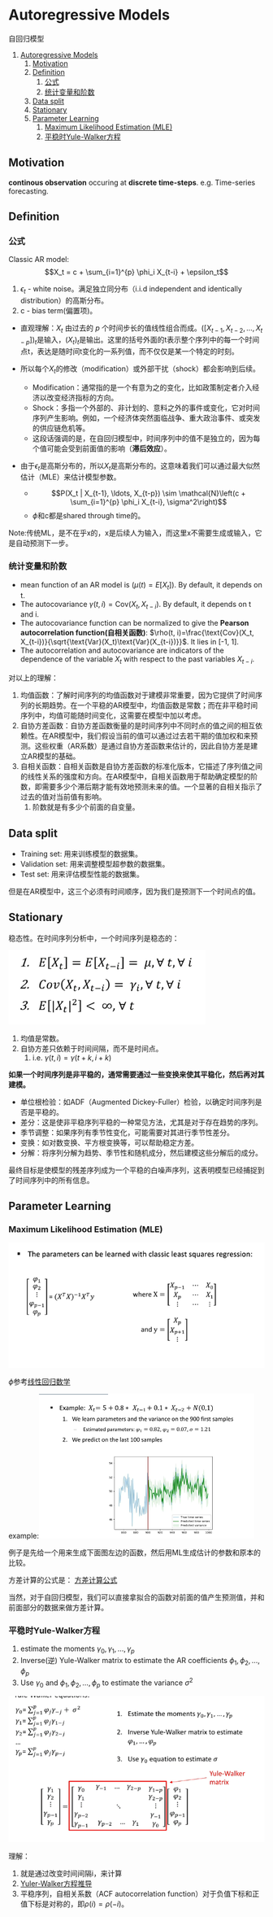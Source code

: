 # Autoregressive Models

自回归模型

1. [Autoregressive Models](#autoregressive-models)
   1. [Motivation](#motivation)
   2. [Definition](#definition)
      1. [公式](#公式)
      2. [统计变量和阶数](#统计变量和阶数)
   3. [Data split](#data-split)
   4. [Stationary](#stationary)
   5. [Parameter Learning](#parameter-learning)
      1. [Maximum Likelihood Estimation (MLE)](#maximum-likelihood-estimation-mle)
      2. [平稳时Yule-Walker方程](#平稳时yule-walker方程)


## Motivation

**continous observation** occuring at **discrete time-steps**. e.g. Time-series forecasting.

## Definition

### 公式
Classic AR model:
$$X_t = c + \sum_{i=1}^{p} \phi_i X_{t-i} + \epsilon_t$$

1. $\epsilon_t$ - white noise。满足独立同分布（i.i.d independent and identically distribution）的高斯分布。
2. c - bias term(偏置项)。

* 直观理解：$X_t$ 由过去的 $p$ 个时间步长的值线性组合而成。$([X_{t-1}, X_{t-2}, ..., X_{t-p}])_t$是输入，$(X_t)_t$是输出。这里的括号外面的t表示整个序列中的每一个时间点t，表达是随时间t变化的一系列值，而不仅仅是某一个特定的时刻。

* 所以每个$X_t$的修改（modification）或外部干扰（shock）都会影响到后续。
  * Modification：通常指的是一个有意为之的变化，比如政策制定者介入经济以改变经济指标的方向。
  * Shock：多指一个外部的、非计划的、意料之外的事件或变化，它对时间序列产生影响。例如，一个经济体突然面临战争、重大政治事件、或突发的供应链危机等。
  * 这段话强调的是，在自回归模型中，时间序列中的值不是独立的，因为每个值可能会受到前面值的影响（**滞后效应**）。
* 由于$\epsilon_t$是高斯分布的，所以$X_t$是高斯分布的。这意味着我们可以通过最大似然估计（MLE）来估计模型参数。
  * $$P(X_t | X_{t-1}, \ldots, X_{t-p}) \sim \mathcal{N}\left(c + \sum_{i=1}^{p} \phi_i X_{t-i}, \sigma^2\right)$$
  * $\phi$和c都是shared through time的。 

Note:传统ML，是不在乎x的，x是后续人为输入，而这里x不需要生成或输入，它是自动预测下一步。

### 统计变量和阶数
- mean function of an AR model is $(\mu(t)=E[X_t])$. By default, it depends on t.
- The autocovariance $\gamma(t, i)=\text{Cov}(X_t, X_{t-i})$. By default, it depends on t and i.
- The autocovariance function can be normalized to give the **Pearson autocorrelation function(自相关函数)**: $\rho(t, i)=\frac{\text{Cov}(X_t, X_{t-i})}{\sqrt{\text{Var}(X_t)\text{Var}(X_{t-i})}}$. It lies in [-1, 1].
- The autocorrelation and autocovariance are indicators of the dependence of the variable $X_t$ with respect to the past variables $X_{t-i}$.

对以上的理解：
1. 均值函数：了解时间序列的均值函数对于建模非常重要，因为它提供了时间序列的长期趋势。在一个平稳的AR模型中，均值函数是常数；而在非平稳时间序列中，均值可能随时间变化，这需要在模型中加以考虑。
2. 自协方差函数：自协方差函数衡量的是时间序列中不同时点的值之间的相互依赖性。在AR模型中，我们假设当前的值可以通过过去若干期的值加权和来预测。这些权重（AR系数）是通过自协方差函数来估计的，因此自协方差是建立AR模型的基础。
3. 自相关函数：自相关函数是自协方差函数的标准化版本，它描述了序列值之间的线性关系的强度和方向。在AR模型中，自相关函数用于帮助确定模型的阶数，即需要多少个滞后期才能有效地预测未来的值。一个显著的自相关指示了过去的值对当前值有影响。
   1. 阶数就是有多少个前面的自变量。

## Data split

- Training set: 用来训练模型的数据集。
- Validation set: 用来调整模型超参数的数据集。
- Test set: 用来评估模型性能的数据集。

但是在AR模型中，这三个必须有时间顺序，因为我们是预测下一个时间点的值。

## Stationary

稳态性。在时间序列分析中，一个时间序列是稳态的：

![alt text](_attachments/Autoregressive_Models/image-2.png)

1. 均值是常数。
2. 自协方差只依赖于时间间隔，而不是时间点。
   1. i.e. $\gamma(t, i)=\gamma(t+k, i+k)$

**如果一个时间序列是非平稳的，通常需要通过一些变换来使其平稳化，然后再对其建模。**

* 单位根检验：如ADF（Augmented Dickey-Fuller）检验，以确定时间序列是否是平稳的。
* 差分：这是使非平稳序列平稳的一种常见方法，尤其是对于存在趋势的序列。
* 季节调整：如果序列有季节性变化，可能需要对其进行季节性差分。
* 变换：如对数变换、平方根变换等，可以帮助稳定方差。
* 分解：将序列分解为趋势、季节性和随机成分，然后建模这些分解后的成分。

最终目标是使模型的残差序列成为一个平稳的白噪声序列，这表明模型已经捕捉到了时间序列中的所有信息。

## Parameter Learning

### Maximum Likelihood Estimation (MLE)

![alt text](_attachments/Autoregressive_Models/image.png)

$\phi$参考[线性回归数学](../机器学习和数学/线性回归_梯度下降_矩阵求导.md)

example:![alt text](_attachments/Autoregressive_Models/image-1.png)

例子是先给一个用来生成下面图左边的函数，然后用ML生成估计的参数和原本的比较。

方差计算的公式是：
[方差计算公式](../机器学习和数学/模型方差.md)

当然，对于自回归模型，我们可以直接拿拟合的函数对前面的值产生预测值，并和前面部分的数据来做方差计算。

### 平稳时Yule-Walker方程

1. estimate the moments $\gamma_0, \gamma_1,\ldots, \gamma_p$
2. Inverse(逆) Yule-Walker matrix to estimate the AR coefficients $\phi_1, \phi_2, \ldots, \phi_p$
3. Use $\gamma_0$ and $\phi_1, \phi_2, \ldots, \phi_p$ to estimate the variance $\sigma^2$

![alt text](_attachments/Autoregressive_Models/image-3.png)

理解：
1. 就是通过改变时间间隔i，来计算
2. [Yuler-Walker方程推导](https://blog.csdn.net/yuanzhoulvpi/article/details/120591284)
3. 平稳序列，自相关系数（ACF autocorrelation function）对于负值下标和正值下标是对称的，即$\rho(i) = \rho(-i)$。
